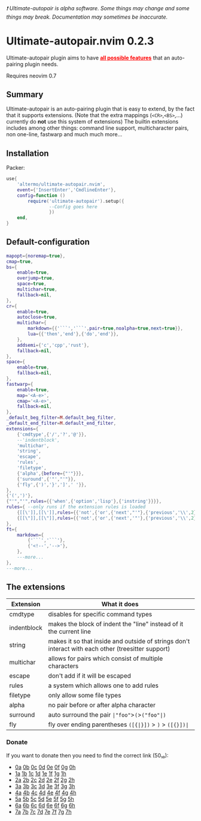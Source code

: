 ###### :exclamation: Ultimate-autopair is _alpha_ software. Some things may change and some things may break. Documentation may sometimes be inaccurate.
# Ultimate-autopair.nvim 0.2.3
Ultimate-autopair plugin aims to have <u style="color: red">**all possible features**</u> that an auto-pairing plugin needs.

Requires neovim 0.7
## Summary
Ultimate-autopair is an auto-pairing plugin that is easy to extend, by the fact that it supports extensions. (Note that the extra mappings (`<CR>`,`<BS>`,...) currently do **not** use this system of extensions) The builtin extensions includes among other things: command line support, multicharacter pairs, non one-line, fastwarp and much much more...
## Installation
Packer:
```lua
use{
    'altermo/ultimate-autopair.nvim',
    event={'InsertEnter','CmdlineEnter'},
    config=function ()
        require('ultimate-autopair').setup({
                --Config goes here
                })
    end,
}
```
## Default-configuration
```lua
mapopt={noremap=true},
cmap=true,
bs={
    enable=true,
    overjump=true,
    space=true,
    multichar=true,
    fallback=nil,
},
cr={
    enable=true,
    autoclose=true,
    multichar={
        markdown={{'```','```',pair=true,noalpha=true,next=true}},
        lua={{'then','end'},{'do','end'}},
    },
    addsemi={'c','cpp','rust'},
    fallback=nil,
},
space={
    enable=true,
    fallback=nil,
},
fastwarp={
    enable=true,
    map='<A-e>',
    cmap='<A-e>',
    fallback=nil,
},
_default_beg_filter=M.default_beg_filter,
_default_end_filter=M.default_end_filter,
extensions={
    {'cmdtype',{'/','?','@'}},
    --'indentblock',
    'multichar',
    'string',
    'escape',
    'rules',
    'filetype',
    {'alpha',{before={"'"}}},
    {'suround',{'"',"'"}},
    {'fly',{')','}',']',' '}},
},
{'(',')'},
{"'","'",rules={{'when',{'option','lisp'},{'instring'}}}},
rules={ --only runs if the extension rules is loaded
    {[[\']],[[\']],rules={{'not',{'or',{'next',"'"},{'previous','\\',2}}}}},
    {[[\"]],[[\"]],rules={{'not',{'or',{'next','"'},{'previous','\\',2}}}}},
},
ft={
    markdown={
        {'```','```'},
        {'<!--','-->'},
    },
    ---more...
},
---more...
```
## The extensions
| Extension   | What it does
|-------------|-
| cmdtype     | disables for specific command types
| indentblock | makes the block of indent the "line" instead of it the current line
| string      | makes it so that inside and outside of strings don't interact with each other (treesitter support)
| multichar   | allows for pairs which consist of multiple characters
| escape      | don't add if it will be escaped
| rules       | a system which allows one to add rules
| filetype    | only allow some file types
| alpha       | no pair before or after alpha character
| surround    | auto surround the pair `\|"foo"`>`(`>`("foo"\|)`
| fly         | fly over ending parentheses `([{\|}])` > `)` > `([{}])\|`
### Donate
If you want to donate then you need to find the correct link (50₁₀):
* [0a]() [0b]() [0c]() [0d]() [0e]() [0f]() [0g]() [0h]()
* [1a]() [1b]() [1c]() [1d]() [1e]() [1f]() [1g]() [1h]()
* [2a]() [2b]() [2c]() [2d]() [2e]() [2f]() [2g]() [2h]()
* [3a]() [3b]() [3c]() [3d]() [3e]() [3f]() [3g]() [3h]()
* [4a]() [4b]() [4c]() [4d]() [4e]() [4f]() [4g]() [4h]()
* [5a]() [5b]() [5c]() [5d]() [5e]() [5f]() [5g]() [5h]()
* [6a]() [6b](https://www.buymeacoffee.com/altermo) [6c]() [6d]() [6e]() [6f]() [6g]() [6h]()
* [7a]() [7b]() [7c]() [7d]() [7e]() [7f]() [7g]() [7h]()

